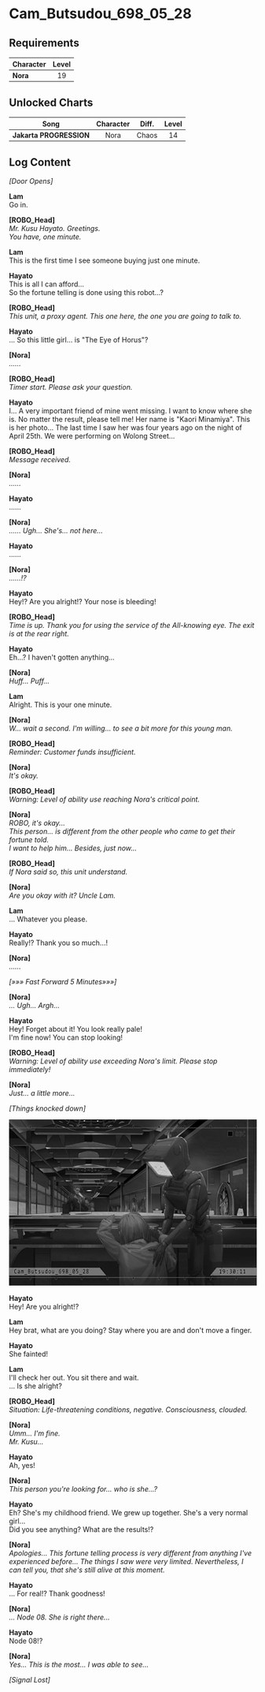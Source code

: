 # Cam_Butsudou_698_05_28
## Requirements
|Character|Level|
|---------|:---:|
|**Nora** | 19  |

## Unlocked Charts
|         Song          |Character|Diff.|Level|
|-----------------------|:-------:|:---:|:---:|
|**Jakarta PROGRESSION**|  Nora   |Chaos| 14  |

## Log Content
*\[Door Opens\]*

**Lam**<br>
Go in.

**[ROBO_Head]**<br>
*Mr. Kusu Hayato. Greetings.<br>
You have, one minute.*

**Lam**<br>
This is the first time I see someone buying just one minute.

**Hayato**<br>
This is all I can afford...<br>
So the fortune telling is done using this robot...?

**[ROBO_Head]**<br>
*This unit, a proxy agent. This one here, the one you are going to talk to.*

**Hayato**<br>
... So this little girl... is "The Eye of Horus"?

**[Nora]**<br>
*......*

**[ROBO_Head]**<br>
*Timer start. Please ask your question.*

**Hayato**<br>
I... A very important friend of mine went missing. I want to know where she is. No matter the result, please tell me! Her name is "Kaori Minamiya". This is her photo... The last time I saw her was four years ago on the night of April 25th. We were performing on Wolong Street...

**[ROBO_Head]**<br>
*Message received.*

**[Nora]**<br>
*......*

**Hayato**<br>
......

**[Nora]**<br>
*...... Ugh... She's... not here...*

**Hayato**<br>
......

**[Nora]**<br>
*......!?*

**Hayato**<br>
Hey!? Are you alright!? Your nose is bleeding!

**[ROBO_Head]**<br>
*Time is up. Thank you for using the service of the All\-knowing eye. The exit is at the rear right.*

**Hayato**<br>
Eh...? I haven't gotten anything...

**[Nora]**<br>
*Huff... Puff...*

**Lam**<br>
Alright. This is your one minute.

**[Nora]**<br>
*W... wait a second. I'm willing... to see a bit more for this young man.*

**[ROBO_Head]**<br>
*Reminder: Customer funds insufficient.*

**[Nora]**<br>
*It's okay.*

**[ROBO_Head]**<br>
*Warning: Level of ability use reaching Nora's critical point.*

**[Nora]**<br>
*ROBO, it's okay...<br>
This person... is different from the other people who came to get their fortune told.<br>
I want to help him... Besides, just now...*

**[ROBO_Head]**<br>
*If Nora said so, this unit understand.*

**[Nora]**<br>
*Are you okay with it? Uncle Lam.*

**Lam**<br>
... Whatever you please.

**Hayato**<br>
Really!? Thank you so much...!

**[Nora]**<br>
*......*

*[»»» Fast Forward 5 Minutes»»»]*

**[Nora]**<br>
*... Ugh... Argh...*

**Hayato**<br>
Hey! Forget about it! You look really pale!<br>
I'm fine now! You can stop looking!

**[ROBO_Head]**<br>
*Warning: Level of ability use exceeding Nora's limit. Please stop immediately!*

**[Nora]**<br>
*Just... a little more...*

*\[Things knocked down\]*

![noos2701.png](./attachments/noos2701.png)

**Hayato**<br>
Hey! Are you alright!?

**Lam**<br>
Hey brat, what are you doing? Stay where you are and don't move a finger.

**Hayato**<br>
She fainted!

**Lam**<br>
I'll check her out. You sit there and wait.<br>
... Is she alright?

**[ROBO_Head]**<br>
*Situation: Life\-threatening conditions, negative. Consciousness, clouded.*

**[Nora]**<br>
*Umm... I'm fine.<br>
Mr. Kusu...*

**Hayato**<br>
Ah, yes!

**[Nora]**<br>
*This person you're looking for... who is she...?*

**Hayato**<br>
Eh? She's my childhood friend. We grew up together. She's a very normal girl...<br>
Did you see anything? What are the results!?

**[Nora]**<br>
*Apologies... This fortune telling process is very different from anything I've experienced before... The things I saw were very limited. Nevertheless, I can tell you, that she's still alive at this moment.*

**Hayato**<br>
... For real!? Thank goodness!

**[Nora]**<br>
*... Node 08. She is right there...*

**Hayato**<br>
Node 08!?

**[Nora]**<br>
*Yes... This is the most... I was able to see...*

*[Signal Lost]*
